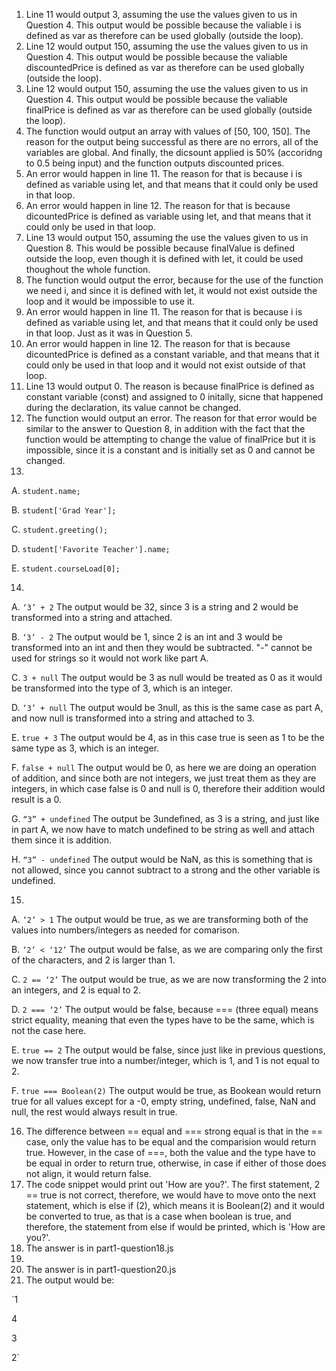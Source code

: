 1. Line 11 would output 3, assuming the use the values given to us in Question 4. This output would be possible because the valiable i is defined as var as therefore can be used globally (outside the loop).
2. Line 12 would output 150, assuming the use the values given to us in Question 4. This output would be possible because the valiable discountedPrice is defined as var as therefore can be used globally (outside the loop).
3. Line 12 would output 150, assuming the use the values given to us in Question 4. This output would be possible because the valiable finalPrice is defined as var as therefore can be used globally (outside the loop).
4. The function would output an array with values of [50, 100, 150]. The reason for the output being successful as there are no errors, all of the variables are global. And finally, the dicsount applied is 50% (accoridng to 0.5 being input) and the function outputs discounted prices.
5. An error would happen in line 11. The reason for that is because i is defined as variable using let, and that means that it could only be used in that loop. 
6. An error would happen in line 12. The reason for that is because dicountedPrice is defined as variable using let, and that means that it could only be used in that loop. 
7. Line 13 would output 150, assuming the use the values given to us in Question 8. This would be possible because finalValue is defined outside the loop, even though it is defined with let, it could be used thoughout the whole function.
8. The function would output the error, because for the use of the function we need i, and since it is defined with let, it would not exist outside the loop and it would be impossible to use it.
9. An error would happen in line 11. The reason for that is because i is defined as variable using let, and that means that it could only be used in that loop. Just as it was in Question 5. 
10. An error would happen in line 12. The reason for that is because dicountedPrice is defined as a constant variable, and that means that it could only be used in that loop and it would not exist outside of that loop. 
11. Line 13 would output 0. The reason is because finalPrice is defined as constant variable (const) and assigned to 0 initally, sicne that happened during the declaration, its value cannot be changed.
12. The function would output an error. The reason for that error would be similar to the answer to Question 8, in addition with the fact that the function would be attempting to change the value of finalPrice but it is impossible, since it is a constant and is initially set as 0 and cannot be changed.
13. 
A. `student.name;`

B. `student['Grad Year'];`

C. `student.greeting();`

D. `student['Favorite Teacher'].name;`

E. `student.courseLoad[0];`

14. 
A. `‘3’ + 2` The output would be 32, since 3 is a string and 2 would be transformed into a string and attached.

B. `‘3’ - 2` The output would be 1, since 2 is an int and 3 would be transformed into an int and then they would be subtracted. "-" cannot be used for strings so it would not work like part A.

C. `3 + null` The output would be 3 as null would be treated as 0 as it would be transformed into the type of 3, which is an integer. 

D. `‘3’ + null` The output would be 3null, as this is the same case as part A, and now null is transformed into a string and attached to 3.

E. `true + 3` The output would be 4, as in this case true is seen as 1 to be the same type as 3, which is an integer.

F. `false + null` The output would be 0, as here we are doing an operation of addition, and since both are not integers, we just treat them as they are integers, in which case false is 0 and null is 0, therefore their addition would result is a 0.

G. `“3” + undefined` The output be 3undefined, as 3 is a string, and just like in part A, we now have to match undefined to be string as well and attach them since it is addition.

H. `“3” - undefined` The output would be NaN, as this is something that is not allowed, since you cannot subtract to a strong and the other variable is undefined.

15.
A. `‘2’ > 1` The output would be true, as we are transforming both of the values into numbers/integers as needed for comarison.

B. `‘2’ < ‘12’` The output would be false, as we are comparing only the first of the characters, and 2 is larger than 1.

C. `2 == ‘2’` The output would be true, as we are now transforming the 2 into an integers, and 2 is equal to 2. 

D. `2 === ‘2’` The output would be false, because === (three equal) means strict equality, meaning that even the types have to be the same, which is not the case here.

E. `true == 2` The output would be false, since just like in previous questions, we now transfer true into a number/integer, which is 1, and 1 is not equal to 2.

F. `true === Boolean(2)` The output would be true, as Bookean would return true for all values except for a -0, empty string, undefined, false, NaN and null, the rest would always result in true. 

16. The difference between == equal and === strong equal is that in the == case, only the value has to be equal and the comparision would return true. However, in the case of ===, both the value and the type have to be equal in order to return true, otherwise, in case if either of those does not align, it would return false.
17. The code snippet would print out 'How are you?'. The first statement, 2 == true is not correct, therefore, we would have to move onto the next statement, which is else if (2), which means it is Boolean(2) and it would be converted to true, as that is a case when boolean is true, and therefore, the statement from else if would be printed, which is 'How are you?'.
18. The answer is in part1-question18.js
19. 
20. The answer is in part1-question20.js
21. The output would be:

`1

4

3

2`
